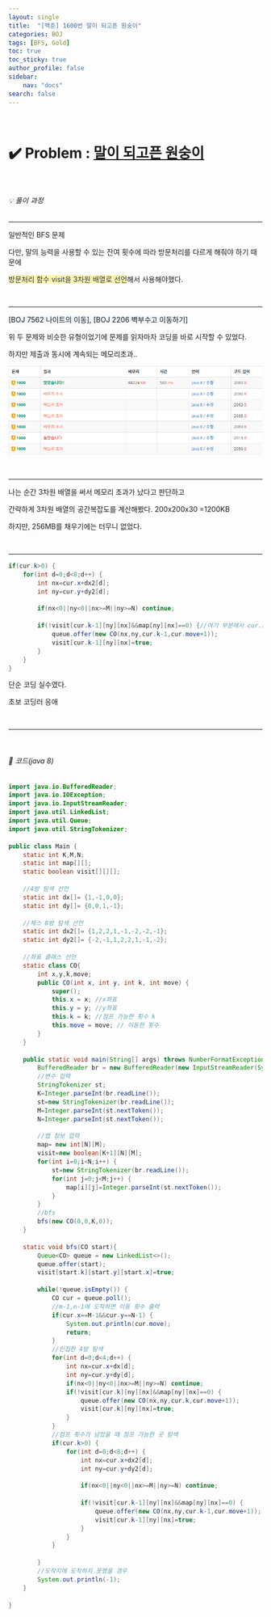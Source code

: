 ```yaml
---
layout: single
title:  "[백준] 1600번 말이 되고픈 원숭이"
categories: BOJ
tags: [BFS, Gold]
toc: true
toc_sticky: true
author_profile: false
sidebar:
    nav: "docs"
search: false
---
```


<br>

# ✔️ Problem  : [말이 되고픈 원숭이](https://www.acmicpc.net/problem/1600)

<br>

###### 💡 풀이 과정

******************************************************************

일반적인 BFS 문제

다만, 말의 능력을 사용할 수 있는 잔여 횟수에 따라 방문처리를 다르게 해줘야 하기 때문에

<span style="color:#2d3748;background-color:#fff5b1">방문처리 함수 visit을 3차원 배열로 선언</span>해서 사용해야했다.

<br>

----------------

<span style ="background-color:#f1f8ff">[BOJ 7562 나이트의 이동], [BOJ 2206 벽부수고 이동하기]</span>

위 두 문제와 비슷한 유형이었기에 문제를 읽자마자 코딩을 바로 시작할 수 있었다.

하지만 제출과 동시에 계속되는 메모리초과..

![제출](../../images/boj/2022-03-08-boj-1600/제출.png)
				

<br>

----------------------------

나는 순간 3차원 배열을 써서 메모리 초과가 났다고 판단하고

간략하게 3차원 배열의 공간복잡도를 계산해봤다. 200x200x30 =1200KB

하지만, 256MB를 채우기에는 터무니 없었다.

<br>

------------------

```java
if(cur.k>0) {
	for(int d=0;d<8;d++) {
		int nx=cur.x+dx2[d];
		int ny=cur.y+dy2[d];
					
		if(nx<0||ny<0||nx>=M||ny>=N) continue;
					
		if(!visit[cur.k-1][ny][nx]&&map[ny][nx]==0) {//여기 부분에서 cur.k-1이 아닌 cur.k를 해줘서 메모리 초과가 난거였다
			queue.offer(new CO(nx,ny,cur.k-1,cur.move+1));
			visit[cur.k-1][ny][nx]=true;
		}
	}
}
```

단순 코딩 실수였다.

초보 코딩러 응애

<br>

---------------------

<br>

###### 📃 코드(java 8)

```java
import java.io.BufferedReader;
import java.io.IOException;
import java.io.InputStreamReader;
import java.util.LinkedList;
import java.util.Queue;
import java.util.StringTokenizer;

public class Main {
	static int K,M,N;
	static int map[][];
	static boolean visit[][][];
	
	//4방 탐색 선언
	static int dx[]= {1,-1,0,0};
	static int dy[]= {0,0,1,-1};
	
	//체스 8방 탐색 선언
	static int dx2[]= {1,2,2,1,-1,-2,-2,-1};
	static int dy2[]= {-2,-1,1,2,2,1,-1,-2};
	
	//좌표 클래스 선언
	static class CO{
		int x,y,k,move;
		public CO(int x, int y, int k, int move) {
			super();
			this.x = x; //x좌표
			this.y = y; //y좌표
			this.k = k; //점프 가능한 횟수 k
			this.move = move; // 이동한 횟수
		}
	}
	
	public static void main(String[] args) throws NumberFormatException, IOException {
		BufferedReader br = new BufferedReader(new InputStreamReader(System.in));
		//변수 입력
		StringTokenizer st;
		K=Integer.parseInt(br.readLine());
		st=new StringTokenizer(br.readLine());
		M=Integer.parseInt(st.nextToken());
		N=Integer.parseInt(st.nextToken());
		
		//맵 정보 입력
		map= new int[N][M];
		visit=new boolean[K+1][N][M];
		for(int i=0;i<N;i++) {
			st=new StringTokenizer(br.readLine());
			for(int j=0;j<M;j++) {
				map[i][j]=Integer.parseInt(st.nextToken());
			}
		}
		//bfs
		bfs(new CO(0,0,K,0));
	}
	
	static void bfs(CO start){
		Queue<CO> queue = new LinkedList<>();
		queue.offer(start);
		visit[start.k][start.y][start.x]=true;
		
		while(!queue.isEmpty()) {
			CO cur = queue.poll();
			//m-1,n-1에 도착하면 이동 횟수 출력
			if(cur.x==M-1&&cur.y==N-1) {
				System.out.println(cur.move);
				return;
			}
			//인접한 4방 탐색
			for(int d=0;d<4;d++) {
				int nx=cur.x+dx[d];
				int ny=cur.y+dy[d];
				if(nx<0||ny<0||nx>=M||ny>=N) continue;
				if(!visit[cur.k][ny][nx]&&map[ny][nx]==0) {
					queue.offer(new CO(nx,ny,cur.k,cur.move+1));
					visit[cur.k][ny][nx]=true;
				}
			}
			//점프 횟수가 남았을 때 점프 가능한 곳 탐색
			if(cur.k>0) {
				for(int d=0;d<8;d++) {
					int nx=cur.x+dx2[d];
					int ny=cur.y+dy2[d];
					
					if(nx<0||ny<0||nx>=M||ny>=N) continue;
					
					if(!visit[cur.k-1][ny][nx]&&map[ny][nx]==0) {
						queue.offer(new CO(nx,ny,cur.k-1,cur.move+1));
						visit[cur.k-1][ny][nx]=true;
					}
				}
			}
			
		}
		//도착지에 도착하지 못했을 경우
		System.out.println(-1);
	}
	
}
```

